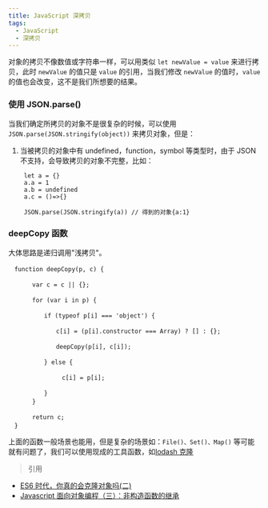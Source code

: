 ```yaml
---
title: JavaScript 深拷贝
tags:
  - JavaScript
  - 深拷贝
---
```


对象的拷贝不像数值或字符串一样，可以用类似 `let newValue = value` 来进行拷贝，此时 `newValue` 的值只是 `value` 的引用，当我们修改 `newValue` 的值时，`value` 的值也会改变，这不是我们所想要的结果。

<!-- more -->

### 使用 JSON.parse()

当我们确定所拷贝的对象不是很复杂的时候，可以使用 `JSON.parse(JSON.stringify(object))` 来拷贝对象，但是：

1. 当被拷贝的对象中有 undefined，function，symbol 等类型时，由于 JSON 不支持，会导致拷贝的对象不完整，比如：

   ```
    let a = {}
    a.a = 1
    a.b = undefined
    a.c = ()=>{}

    JSON.parse(JSON.stringify(a)) // 得到的对象{a:1}
   ```

### deepCopy 函数

大体思路是递归调用"浅拷贝"。

```
　function deepCopy(p, c) {

　　　　var c = c || {};

　　　　for (var i in p) {

　　　　　　if (typeof p[i] === 'object') {

　　　　　　　　c[i] = (p[i].constructor === Array) ? [] : {};

　　　　　　　　deepCopy(p[i], c[i]);

　　　　　　} else {

　　　　　　　　　c[i] = p[i];

　　　　　　}
　　　　}

　　　　return c;
　}
```

上面的函数一般场景也能用，但是复杂的场景如：`File()、Set()、Map()` 等可能就有问题了，我们可以使用现成的工具函数，如[lodash 克隆](https://github.com/lodash/lodash/blob/master/.internal/baseClone.js)

> 引用

- [ES6 时代，你真的会克隆对象吗(二)](https://segmentfault.com/a/1190000013131068)
- [Javascript 面向对象编程（三）：非构造函数的继承](https://www.ruanyifeng.com/blog/2010/05/object-oriented_javascript_inheritance_continued.html)
